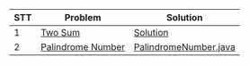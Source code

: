 | STT | Problem                                                                           | Solution                                             |
|-----|-----------------------------------------------------------------------------------|------------------------------------------------------|
| 1   | [Two Sum](https://leetcode.com/problems/two-sum/description/)                     | [Solution](src%2FTwoSum.java)                        |
| 2   | [Palindrome Number](https://leetcode.com/problems/palindrome-number/description/) | [PalindromeNumber.java](src%2FPalindromeNumber.java) |
